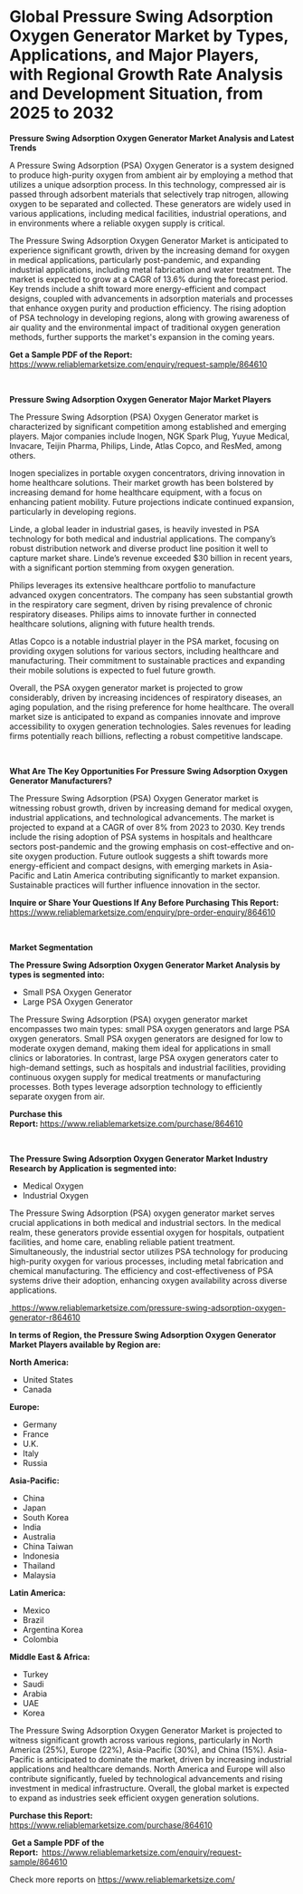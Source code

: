 <p><h1>Global Pressure Swing Adsorption Oxygen Generator Market by Types, Applications, and Major Players, with Regional Growth Rate Analysis and Development Situation, from 2025 to 2032</h1></p><p><strong>Pressure Swing Adsorption Oxygen Generator Market Analysis and Latest Trends</strong></p>
<p><p>A Pressure Swing Adsorption (PSA) Oxygen Generator is a system designed to produce high-purity oxygen from ambient air by employing a method that utilizes a unique adsorption process. In this technology, compressed air is passed through adsorbent materials that selectively trap nitrogen, allowing oxygen to be separated and collected. These generators are widely used in various applications, including medical facilities, industrial operations, and in environments where a reliable oxygen supply is critical.</p><p>The Pressure Swing Adsorption Oxygen Generator Market is anticipated to experience significant growth, driven by the increasing demand for oxygen in medical applications, particularly post-pandemic, and expanding industrial applications, including metal fabrication and water treatment. The market is expected to grow at a CAGR of 13.6% during the forecast period. Key trends include a shift toward more energy-efficient and compact designs, coupled with advancements in adsorption materials and processes that enhance oxygen purity and production efficiency. The rising adoption of PSA technology in developing regions, along with growing awareness of air quality and the environmental impact of traditional oxygen generation methods, further supports the market's expansion in the coming years.</p></p>
<p><strong>Get a Sample PDF of the Report:&nbsp;</strong> <a href="https://www.reliablemarketsize.com/enquiry/request-sample/864610?utm_campaign=1911&utm_medium=2&utm_source=Github&utm_content=ia&utm_term=19022025&utm_id=pressure-swing-adsorption-oxygen-generator">https://www.reliablemarketsize.com/enquiry/request-sample/864610</a></p>
<p>&nbsp;</p>
<p><strong>Pressure Swing Adsorption Oxygen Generator Major Market Players</strong></p>
<p><p>The Pressure Swing Adsorption (PSA) Oxygen Generator market is characterized by significant competition among established and emerging players. Major companies include Inogen, NGK Spark Plug, Yuyue Medical, Invacare, Teijin Pharma, Philips, Linde, Atlas Copco, and ResMed, among others.</p><p>Inogen specializes in portable oxygen concentrators, driving innovation in home healthcare solutions. Their market growth has been bolstered by increasing demand for home healthcare equipment, with a focus on enhancing patient mobility. Future projections indicate continued expansion, particularly in developing regions.</p><p>Linde, a global leader in industrial gases, is heavily invested in PSA technology for both medical and industrial applications. The company’s robust distribution network and diverse product line position it well to capture market share. Linde’s revenue exceeded $30 billion in recent years, with a significant portion stemming from oxygen generation.</p><p>Philips leverages its extensive healthcare portfolio to manufacture advanced oxygen concentrators. The company has seen substantial growth in the respiratory care segment, driven by rising prevalence of chronic respiratory diseases. Philips aims to innovate further in connected healthcare solutions, aligning with future health trends.</p><p>Atlas Copco is a notable industrial player in the PSA market, focusing on providing oxygen solutions for various sectors, including healthcare and manufacturing. Their commitment to sustainable practices and expanding their mobile solutions is expected to fuel future growth.</p><p>Overall, the PSA oxygen generator market is projected to grow considerably, driven by increasing incidences of respiratory diseases, an aging population, and the rising preference for home healthcare. The overall market size is anticipated to expand as companies innovate and improve accessibility to oxygen generation technologies. Sales revenues for leading firms potentially reach billions, reflecting a robust competitive landscape.</p></p>
<p>&nbsp;</p>
<p><strong>What Are The Key Opportunities For Pressure Swing Adsorption Oxygen Generator Manufacturers?</strong></p>
<p><p>The Pressure Swing Adsorption (PSA) Oxygen Generator market is witnessing robust growth, driven by increasing demand for medical oxygen, industrial applications, and technological advancements. The market is projected to expand at a CAGR of over 8% from 2023 to 2030. Key trends include the rising adoption of PSA systems in hospitals and healthcare sectors post-pandemic and the growing emphasis on cost-effective and on-site oxygen production. Future outlook suggests a shift towards more energy-efficient and compact designs, with emerging markets in Asia-Pacific and Latin America contributing significantly to market expansion. Sustainable practices will further influence innovation in the sector.</p></p>
<p><strong>Inquire or Share Your Questions If Any Before Purchasing This Report:</strong> <a href="https://www.reliablemarketsize.com/enquiry/pre-order-enquiry/864610?utm_campaign=1911&utm_medium=2&utm_source=Github&utm_content=ia&utm_term=19022025&utm_id=pressure-swing-adsorption-oxygen-generator">https://www.reliablemarketsize.com/enquiry/pre-order-enquiry/864610</a></p>
<p>&nbsp;</p>
<p><strong>Market Segmentation</strong></p>
<p><strong>The Pressure Swing Adsorption Oxygen Generator Market Analysis by types is segmented into:</strong></p>
<p><ul><li>Small PSA Oxygen Generator</li><li>Large PSA Oxygen Generator</li></ul></p>
<p><p>The Pressure Swing Adsorption (PSA) oxygen generator market encompasses two main types: small PSA oxygen generators and large PSA oxygen generators. Small PSA oxygen generators are designed for low to moderate oxygen demand, making them ideal for applications in small clinics or laboratories. In contrast, large PSA oxygen generators cater to high-demand settings, such as hospitals and industrial facilities, providing continuous oxygen supply for medical treatments or manufacturing processes. Both types leverage adsorption technology to efficiently separate oxygen from air.</p></p>
<p><strong>Purchase this Report:&nbsp;</strong><a href="https://www.reliablemarketsize.com/purchase/864610?utm_campaign=1911&utm_medium=2&utm_source=Github&utm_content=ia&utm_term=19022025&utm_id=pressure-swing-adsorption-oxygen-generator">https://www.reliablemarketsize.com/purchase/864610</a></p>
<p>&nbsp;</p>
<p><strong>The Pressure Swing Adsorption Oxygen Generator Market Industry Research by Application is segmented into:</strong></p>
<p><ul><li>Medical Oxygen</li><li>Industrial Oxygen</li></ul></p>
<p><p>The Pressure Swing Adsorption (PSA) oxygen generator market serves crucial applications in both medical and industrial sectors. In the medical realm, these generators provide essential oxygen for hospitals, outpatient facilities, and home care, enabling reliable patient treatment. Simultaneously, the industrial sector utilizes PSA technology for producing high-purity oxygen for various processes, including metal fabrication and chemical manufacturing. The efficiency and cost-effectiveness of PSA systems drive their adoption, enhancing oxygen availability across diverse applications.</p></p>
<p><a href="https://www.reliablemarketsize.com/pressure-swing-adsorption-oxygen-generator-r864610?utm_campaign=1911&utm_medium=2&utm_source=Github&utm_content=ia&utm_term=19022025&utm_id=pressure-swing-adsorption-oxygen-generator">&nbsp;https://www.reliablemarketsize.com/pressure-swing-adsorption-oxygen-generator-r864610</a></p>
<p><strong>In terms of Region, the Pressure Swing Adsorption Oxygen Generator Market Players available by Region are:</strong></p>
<p>
    <p> <strong> North America: </strong>
        <ul>
            <li>United States</li>
            <li>Canada</li>
        </ul>
        </p> 
    <p> <strong> Europe: </strong>
        <ul>
            <li>Germany</li>
            <li>France</li>
            <li>U.K.</li>
            <li>Italy</li>
            <li>Russia</li>
        </ul>
        </p> 
    <p> <strong> Asia-Pacific: </strong>
        <ul>
            <li>China</li>
            <li>Japan</li>
            <li>South Korea</li>
            <li>India</li>
            <li>Australia</li>
            <li>China Taiwan</li>
            <li>Indonesia</li>
            <li>Thailand</li>
            <li>Malaysia</li>
        </ul>
        </p> 
    <p> <strong> Latin America: </strong>
        <ul>
            <li>Mexico</li>
            <li>Brazil</li>
            <li>Argentina Korea</li>
            <li>Colombia</li>
        </ul>
        </p> 
    <p> <strong> Middle East & Africa: </strong>
        <ul>
            <li>Turkey</li>
            <li>Saudi</li>
            <li>Arabia</li>
            <li>UAE</li>
            <li>Korea</li>
        </ul>
    </p>
    </p>
<p><p>The Pressure Swing Adsorption Oxygen Generator Market is projected to witness significant growth across various regions, particularly in North America (25%), Europe (22%), Asia-Pacific (30%), and China (15%). Asia-Pacific is anticipated to dominate the market, driven by increasing industrial applications and healthcare demands. North America and Europe will also contribute significantly, fueled by technological advancements and rising investment in medical infrastructure. Overall, the global market is expected to expand as industries seek efficient oxygen generation solutions.</p></p>
<p><strong>Purchase this Report: </strong><a href="https://www.reliablemarketsize.com/purchase/864610?utm_campaign=1911&utm_medium=2&utm_source=Github&utm_content=ia&utm_term=19022025&utm_id=pressure-swing-adsorption-oxygen-generator">https://www.reliablemarketsize.com/purchase/864610</a></p>
<p>&nbsp;<strong>Get a Sample PDF of the Report:&nbsp;&nbsp;</strong><a href="https://www.reliablemarketsize.com/enquiry/request-sample/864610?utm_campaign=1911&utm_medium=2&utm_source=Github&utm_content=ia&utm_term=19022025&utm_id=pressure-swing-adsorption-oxygen-generator">https://www.reliablemarketsize.com/enquiry/request-sample/864610</a></p>
<p><strong></strong></p>
<p>Check more reports on <a href="https://www.reliablemarketsize.com/?utm_campaign=1911&utm_medium=2&utm_source=Github&utm_content=ia&utm_term=19022025&utm_id=pressure-swing-adsorption-oxygen-generator">https://www.reliablemarketsize.com/</a></p>